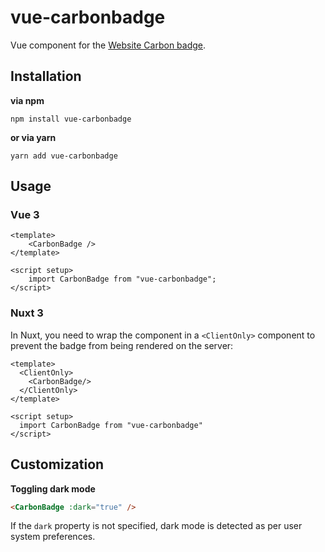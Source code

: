 # vue-carbonbadge
Vue component for the [Website Carbon badge](https://www.websitecarbon.com/badge/).

## Installation
**via npm**
```shell
npm install vue-carbonbadge
```

**or via yarn**
```shell
yarn add vue-carbonbadge
```

## Usage
### Vue 3
```vue
<template>
    <CarbonBadge />
</template>

<script setup>
    import CarbonBadge from "vue-carbonbadge";
</script>
```

### Nuxt 3
In Nuxt, you need to wrap the component in a `<ClientOnly>` component to prevent the badge from being rendered on the server:
```vue
<template>
  <ClientOnly>
    <CarbonBadge/>
  </ClientOnly>
</template>

<script setup>
  import CarbonBadge from "vue-carbonbadge"
</script>
```

## Customization
**Toggling dark mode**
```html
<CarbonBadge :dark="true" />
```

If the `dark` property is not specified, dark mode is detected as per user system preferences.
